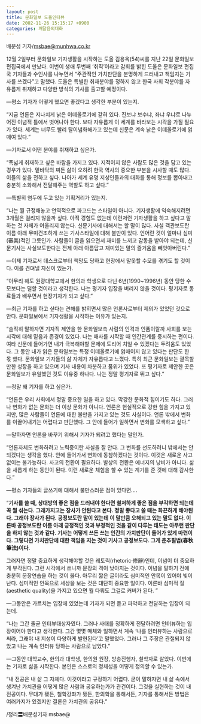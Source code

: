 ```yaml
---
layout: post
title: 문화일보 도올인터뷰
date: 2002-11-26 15:15:17 +0900
categories: 깨달음의대화
---
```

배문성 기자/msbae@munhwa.co.kr
  

  
12월 2일부터 문화일보 기자생활을 시작하는 도올 김용옥(54)씨를 지난 22일 문화일보 편집국에서 만났다. 이번이 생애 두번째 ‘취직’이라고 감회를 밝힌 도올은 문화일보 편집국 기자들과 수인사를 나누면서 “주관적인 가치판단을 분명하게 드러내고 책임지는 기사를 쓰겠다”고 말했다. 도올은 특별한 취재분야를 정하지 않고 한국 사회 각분야를 자유롭게 취재하고 다양한 방식의 기사를 출고할 예정이다.
  

  
―평소 기자가 어떻게 했으면 좋겠다고 생각한 부분이 있는지.
  

  
“지금 언론은 지나치게 낡은 이데올로기에 갇혀 있다. 진보냐 보수냐, 좌냐 우냐로 나누어진 이념적 틀에서 벗어나야 한다. 보다 자유롭게 이 세계를 바라보는 시각을 가질 필요가 있다. 세계는 너무도 빨리 탈이념화해가고 있는데 신문은 계속 낡은 이데올로기에 얽매여 있다.”
  

  
―기자로서 어떤 분야를 취재하고 싶은가.
  

  
“폭넓게 취재하고 싶은 바람을 가지고 있다. 지적이지 않은 사람도 많은 것을 담고 있는 경우가 있다. 밑바닥의 찌든 삶이 오히려 한국 역사의 중요한 부분을 시사할 때도 많다. 이들의 삶을 전하고 싶다. 나아가 세계 유명 지성인들과의 대화를 통해 정보를 뽑아내고 충분히 소화해서 전달해주는 역할도 하고 싶다.”
  

  
―특별히 염두에 두고 있는 기획거리가 있는지.
  

  
“나는 뭘 규정해놓고 연역적으로 파고드는 스타일이 아니다. 기자생활에 익숙해지려면 3개월은 걸리지 않을까 싶다. 아직 경험도 없는데 이런저런 기자생활을 하고 싶다고 말하는 것 자체가 어울리지 않는다. 신문기사에 대해서는 할 말이 많다. 사실 객관보도란 이름 아래 무미건조하게 쓰는 기사스타일에 대해 불만이 있다. 언어란 것이 얼마나 심미(審美)적인 그릇인가. 사람들이 글을 읽으면서 재미를 느끼고 감동을 받아야 되는데, 신문기사는 사실보도한다는 전제 아래 아름답고 재미있는 말의 즐거움을 빼앗아버린다.”
  

  
―이제 기자로서 데스크로부터 책망도 당하고 현장에서 말못할 수모를 겪기도 할 것이다. 이를 견뎌낼 자신이 있는가.
  

  
“아무리 해도 원광대학교에서 한의과 학생으로 다닌 6년(1990~1996년) 동안 당한 수모보다는 덜할 것이라고 생각한다. 나는 평기자 입장을 버리지 않을 것이다. 평기자로 동료들과 배우면서 현장기자가 되고 싶다.”
  

  
―최근 기자를 하고 싶다는 견해를 밝히면서 많은 언론사로부터 제의가 있었던 것으로 안다. 문화일보에서 기자생활을 시작하는 이유가 있는지.
  

  
“솔직히 말하자면 기자직 제안을 한 문화일보측 사람의 인격과 인품이랄까 사회를 보는 시각에 대해 믿음과 존경이 있었다. 나는 매사를 시작할 때 인간관계를 중시하는 편이다. 여타 신문에 들어가면 내가 극복해야할 문제에 도리어 치일 수 있겠다는 두려움도 있었다. 그 동안 내가 읽은 문화일보는 특정 이데올로기에 얽매이지 않고 있다는 판단도 한 몫 했다. 문화일보 기자들의 삶 자체가 자유롭다고 느꼈다. 특히 최근 문화일보는 괄목할 만한 성장을 하고 있으며 기사 내용이 차분하고 품위가 있었다. 또 평기자로 제안한 곳은 문화일보가 유일했던 것도 이유중 하나다. 나는 정말 평기자로 뛰고 싶다.”
  

  
―정말 왜 기자를 하고 싶은가.
  

  
“언론은 우리 사회에서 정말 중요한 일을 하고 있다. 막강한 문화적 힘이기도 하다. 그러나 변화가 없는 문화는 더 이상 문화가 아니다. 언론은 현실적으로 강한 힘을 가지고 있지만, 많은 사람들이 언론에 대한 불만을 가지고 있는 것도 사실이다. 언론 밖에서 변화를 이끌어내기는 어렵다고 판단했다. 그 안에 들어가 일하면서 변화를 모색하고 싶다.”
  

  
―말하자면 언론을 바꾸기 위해서 기자가 되려고 했다는 말인가.
  

  
“언론자체도 변화하려고 노력중이란 사실을 잘 안다. 그 변화를 선도하려니 밖에서는 안되겠다는 생각을 했다. 안에 들어가서 변화에 동참하겠다는 것이다. 이것은 새로운 사고없이는 불가능하다. 사고의 전환이 필요하다. 발상의 전환은 에너지의 낭비가 아니다. 삶을 새롭게 하는 동인이 된다. 이런 새로운 체험을 할 수 있는 계기를 준 것에 대해 감사한다.”
  

  
―평소 기자들의 글쓰기에 대해서 불만스러운 점이 있다면….
  

  
“**기사를 쓸 때, 상대방의 좋은 점을 드러내야 한다면 철저하게 좋은 점을 부각하면 되는데 꼭 뭘 섞는다. 그래가지고는 장사가 안된다고 본다. 정말 좋다고 쓸 때는 화끈하게 해야된다. 그래야 장사가 된다. 공정보도란 말이 있는데 이 말만큼 오해되고 있는 말도 없다. 이른바 공정보도란 이름 아래 긍정적인 것과 부정적인 것을 같이 다루는 태도는 아무런 판단을 하지 않는 것과 같다. 기사는 어떻게 쓰든 쓰는 인간의 가치판단이 들어가 있게 마련이다. 그렇다면 가치판단에 대한 책임을 지는 것이 기사고 공정보도다. 그게 춘추필법(春秋筆法)이다.** 
  

  
그러자면 정말 중요하게 생각해야할 것은 레토릭(rhetoric·修辭)인데, 이념이 더 중요하게 부각된다. 그런 시각에서 쓰니까 문장의 격이 낮아지는 것이다. 이념을 말하기 전에 충분히 문장연습을 하는 것이 옳다. 아무리 짧은 글이라도 심미적인 안목이 있어야 빛이 난다. 심미적인 안목으로 세상을 보는 것은 대단히 중요한 일이다. 이른바 심미적 질(aesthetic quality)을 가지고 있으면 뭘 다뤄도 그걸로 커버가 된다. ”
  

  
―그동안은 가르치는 입장에 있었는데 기자가 되면 듣고 파악하고 전달하는 입장이 되는데.
  

  
“나는 그간 줄곧 인터뷰대상자였다. 그러나 사태를 정확하게 전달하려면 인터뷰하는 입장이어야 한다고 생각한다. 그간 몇몇 매체와 일하면서 계속 ‘나를 인터뷰하는 사람으로 써라, 그래야 내 지성이 다양하게 발현된다’고 말했었다. 그러나 그 주장은 관철되지 않았고 나는 계속 인터뷰 당하는 사람으로 남았다.”
  

  
―그동안 대학교수, 한의과 대학생, 한의원 원장, 방송진행자, 철학자로 살았다. 이번에는 기자로 삶을 시작한다. 본인은 스스로의 정체성을 어떻게 정의할 수 있는가.
  

  
“내 전공은 내 삶 그 자체다. 이것이라고 규정하기 어렵다. 굳이 말하자면 내 삶 속에서 생겨난 가치관을 어떻게 많은 사람과 공유하는가가 관건이다. 그것을 실현하는 것이 내 전공이다. 무대가 됐든, 철학강좌가 됐든, 한의학을 통해서든, 기자를 통해서든 방법은 여러가지가 있겠지만 결론은 가치관의 공유다.”
  

  
/정리〓배문성기자 msbae@